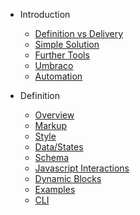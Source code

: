 - Introduction
  - [Definition vs Delivery](/overview/definitionVsDelivery.md)
  - [Simple Solution](/overview/simple-solution.md)
  - [Further Tools](/overview/further-tools.md)
  - [Umbraco](/overview/meeting.md)
  - [Automation](/overview/bodyless.md)

- Definition
  - [Overview](/definition/overview.md)
  - [Markup](/definition/markup.md)
  - [Style](/definition/style.md)
  - [Data/States](/definition/data.md)
  - [Schema](/definition/schema.md)
  - [Javascript Interactions](/definition/javascript.md)
  - [Dynamic Blocks](/definition/dynamicBlocks.md)
  - [Examples](/definition/examples.md)
  - [CLI](/definition/cli.md)
